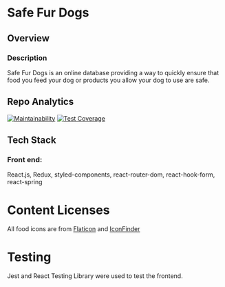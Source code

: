 # Safe Fur Dogs

## Overview

### Description

Safe Fur Dogs is an online database providing a way to quickly ensure that food you feed your dog or products you allow your dog to use are safe.

## Repo Analytics

[![Maintainability](https://api.codeclimate.com/v1/badges/a5df662b1f4b28bbb014/maintainability)](https://codeclimate.com/github/sq-int/safe-fur-dogs/maintainability) [![Test Coverage](https://api.codeclimate.com/v1/badges/a5df662b1f4b28bbb014/test_coverage)](https://codeclimate.com/github/sq-int/safe-fur-dogs/test_coverage)

## Tech Stack

### Front end:

React.js, Redux, styled-components, react-router-dom, react-hook-form, react-spring

# Content Licenses

All food icons are from [Flaticon](http://flaticon.com) and [IconFinder](http://iconfinder.com)

# Testing

Jest and React Testing Library were used to test the frontend.